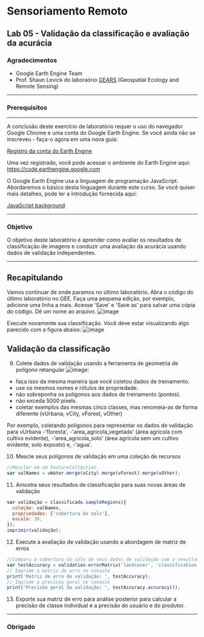 # Sensoriamento Remoto
Lab 05 - Validação da classificação e avaliação da acurácia
--------------

### Agradecimentos
- Google Earth Engine Team
- Prof. Shaun Levick do laboraório [GEARS](https://www.gears-lab.com)  (Geospatial Ecology and Remote Sensing) 

------

### Prerequisitos
-------------
A conclusão deste exercício de laboratório requer o uso do navegador Google Chrome e uma conta do Google Earth Engine. Se você ainda não se inscreveu - faça-o agora em uma nova guia:

[Registro da conta do Earth Engine](https://signup.earthengine.google.com/)

Uma vez registrado, você pode acessar o ambiente do Earth Engine aqui: https://code.earthengine.google.com

O Google Earth Engine usa a linguagem de programação JavaScript. Abordaremos o básico desta linguagem durante este curso. Se você quiser mais detalhes, pode ler a introdução fornecida aqui:

[JavaScript background](https://developers.google.com/earth-engine/tutorials/tutorials)

------------------------------------------------------------------------
### Objetivo

O objetivo deste laboratório é aprender como avaliar os resultados de classificação de imagens e conduzir uma avaliação da acurácia usando dados de validação independentes.

----------

## Recapitulando
Vamos continuar de onde paramos no último laboratório.
Abra o código do último laboratório no GEE. Faça uma pequena edição, por exemplo, adicione uma linha a mais. Acesse 'Save' e 'Save as' para salvar uma cópia do código. Dê um nome ao arquivo.
![image](https://user-images.githubusercontent.com/41900626/175935827-bdb54136-6de9-4357-a197-9b1160a7ee2e.png)

Execute novamente sua classificação. Você deve estar visualizando algo parecido com a figura abaixo:
![image](https://user-images.githubusercontent.com/41900626/175936358-28294555-d2b7-4d7c-ae41-6ac0b0d378fe.png)


## Validação da classificação

9. Colete dados de validação usando a ferramenta de geometria de polígono retangular ![image](https://user-images.githubusercontent.com/41900626/175937417-b8d465e1-d5af-48e2-b5ba-958bd98e2e09.png):
  - faça isso da mesma maneira que você coletou dados de treinamento.
  - use os mesmos nomes e rótulos de propriedade.
  - não sobreponha os polígonos aos dados de treinamento (pontos).
  - não exceda 5000 pixels.
  - coletar exemplos das mesmas cinco classes, mas renomeia-as de forma diferente (vUrbana, vCity, vForest, vOther)

Por exemplo, coletando poligonos para representar os dados de validação para vUrbana
 -'floresta', -'area_agricola_vegetada' (área agrícola com cultivo evidente), -'area_agricola_solo' (área agrícola sem um cultivo evidente; solo exposto) e, -'agua'.

10. Mescle seus polígonos de validação em uma coleção de recursos

```JavaScript
//Mesclar em um FeatureCollection
var valNames = vWater.merge(vCity).merge(vForest).merge(vOther);
```

11. Amostra seus resultados de classificação para suas novas áreas de validação

```JavaScript
var validação = classificado.sampleRegions({
  coleção: valNames,
  propriedades: ['cobertura do solo'],
  escala: 30,
});
imprimir(validação);
```

12. Execute a avaliação de validação usando a abordagem de matriz de erros

```JavaScript
//Compara a cobertura do solo de seus dados de validação com o resultado da classificação
var testAccuracy = validation.errorMatrix('landcover', 'classification');
// Imprime a matriz de erro no console
print('Matriz de erro de validação: ', testAccuracy);
// Imprime a precisão geral no console
print('Precisão geral da validação: ', testAccuracy.accuracy());
```
13. Exporte sua matriz de erro para análise posterior para calcular a precisão de classe individual e a precisão do usuário e do produtor.

-------
### Obrigado
